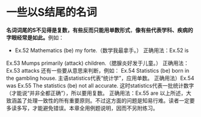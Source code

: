# 一些以S结尾的名词

**名词词尾的S不见得是复数，有些反而只能用单数形式**，<b>像有些代表学科、疾病的字眼经常是如此。</b>例如：  

- Ex.52 Mathematics (be) my forte.（数学我最拿手。）
正确用法：Ex.52 is  

Ex.53 Mumps primarily (attack) children.（腮腺炎好发于儿童。）
正确用法：Ex.53 attacks
还有一些要从意思来判断，例如：
Ex.54 Statistics (be) born in the gambling house.
主语statistics代表“统计学”，应用单数。
正确用法）Ex.54 was
Ex.55 The statistics (be) not all accurate.
这时statistics代表一批统计数字（才能说“并非全都正确”），所以要用复数。
正确用法：Ex.55 are
以上所述，大致涵盖了处理一致性的所有重要原则。不过这方面的问题是知易行难。读者一定要多读多写，才能避免错误。本章全用例题说明，因而不另附练习。